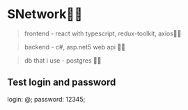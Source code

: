 # SNetwork😶‍🌫️

> frontend - react with typescript, redux-toolkit, axios😶‍🌫️

> backend - c#, asp.net5 web api 😶‍🌫️

> db that i use - postgres 😶‍🌫️

## Test login and password 
login: @; password: 12345;

